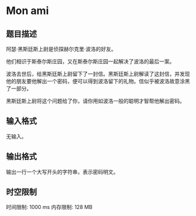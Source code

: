 # Mon ami

## 题目描述

阿瑟·黑斯廷斯上尉是侦探赫尔克里·波洛的好友。

他们相识于斯泰尔斯庄园，又在斯泰尔斯庄园一起解决了波洛的最后一案。

波洛去世后，给黑斯廷斯上尉留下了一封信。黑斯廷斯上尉解读了这封信，并发现他的朋友要他解出一个密码，便可以得到波洛留下的礼物。信似乎被波洛故意涂黑了一部分。

黑斯廷斯上尉将这个问题给了你，请你用如波洛一般的聪明才智帮他解出密码。

## 输入格式

无输入。

## 输出格式

输出一行一个大写开头的字符串，表示密码明文。

## 时空限制

时间限制: 1000 ms
内存限制: 128 MB

